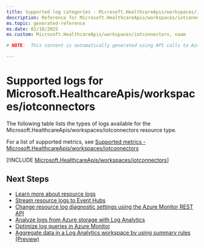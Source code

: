 ```yaml
---
title: Supported log categories - Microsoft.HealthcareApis/workspaces/iotconnectors
description: Reference for Microsoft.HealthcareApis/workspaces/iotconnectors in Azure Monitor Logs.
ms.topic: generated-reference
ms.date: 02/18/2025
ms.custom: Microsoft.HealthcareApis/workspaces/iotconnectors, naam

# NOTE:  This content is automatically generated using API calls to Azure. Any edits made on these files will be overwritten in the next run of the script. 

---
```





# Supported logs for Microsoft.HealthcareApis/workspaces/iotconnectors  
The following table lists the types of logs available for the Microsoft.HealthcareApis/workspaces/iotconnectors resource type.
  
  
  
For a list of supported metrics, see [Supported metrics - Microsoft.HealthcareApis/workspaces/iotconnectors](../supported-metrics/microsoft-healthcareapis-workspaces-iotconnectors-metrics.md)  
  

  
[!INCLUDE [Microsoft.HealthcareApis/workspaces/iotconnectors](~/reusable-content/ce-skilling/azure/includes/azure-monitor/reference/logs/microsoft-healthcareapis-workspaces-iotconnectors-logs-include.md)]  
  

## Next Steps

* [Learn more about resource logs](/azure/azure-monitor/essentials/platform-logs-overview)
* [Stream resource logs to Event Hubs](/azure/azure-monitor/essentials/resource-logs#send-to-azure-event-hubs)
* [Change resource log diagnostic settings using the Azure Monitor REST API](/rest/api/monitor/diagnosticsettings)
* [Analyze logs from Azure storage with Log Analytics](/azure/azure-monitor/essentials/resource-logs#send-to-log-analytics-workspace)
* [Optimize log queries in Azure Monitor](/azure/azure-monitor/logs/query-optimization)
* [Aggregate data in a Log Analytics workspace by using summary rules (Preview)](/azure/azure-monitor/logs/summary-rules)